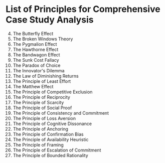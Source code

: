 # List of Principles for Comprehensive Case Study Analysis

4. The Butterfly Effect
8. The Broken Windows Theory
9. The Pygmalion Effect
10. The Hawthorne Effect
11. The Bandwagon Effect
12. The Sunk Cost Fallacy
13. The Paradox of Choice
14. The Innovator's Dilemma
15. The Law of Diminishing Returns
16. The Principle of Least Effort
17. The Matthew Effect
18. The Principle of Competitive Exclusion
19. The Principle of Reciprocity
20. The Principle of Scarcity
21. The Principle of Social Proof
22. The Principle of Consistency and Commitment
23. The Principle of Loss Aversion
24. The Principle of Cognitive Dissonance
25. The Principle of Anchoring
26. The Principle of Confirmation Bias
27. The Principle of Availability Heuristic
28. The Principle of Framing
29. The Principle of Escalation of Commitment
30. The Principle of Bounded Rationality